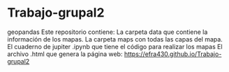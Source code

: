 # Trabajo-grupal2
geopandas
Este repositorio contiene: La carpeta data que contiene la información de los mapas. La carpeta maps con todas las capas del mapa. El cuaderno de jupiter .ipynb que tiene el código para realizar los mapas El archivo .html que genera la página web:
https://efra430.github.io/Trabajo-grupal2
